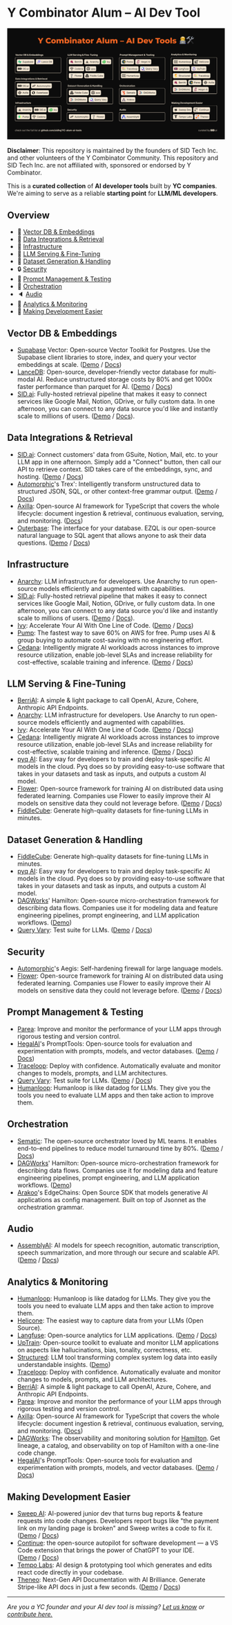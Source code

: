 
# Y Combinator Alum – AI Dev Tool

![Header Image](/img/header.png)

**Disclaimer**: This repository is maintained by the founders of SID Tech Inc. and other volunteers of the Y Combinator Community. This repository and SID Tech Inc. are not affiliated with, sponsored or endorsed by Y Combinator.

This is a **curated collection** of **AI developer tools** built by **YC companies**. <br> We're aiming to serve as a reliable **starting point** for **LLM/ML developers**.

## Overview
- 💾 [ Vector DB & Embeddings](#vector-db--embeddings)
- 🎯 [Data Integrations & Retrieval](#data-integrations--retrieval)
- 🚧 [Infrastructure](#infrastructure)
- 🔎 [LLM Serving & Fine-Tuning](#llm-serving--fine-tuning)
- 📝 [Dataset Generation & Handling](#dataset-generation--handling)
- 🔒 [Security](#security)
- 💬 [Prompt Management & Testing](#prompt-management--testing)
- 🥁 [Orchestration](#orchestration)
- 🔈 [Audio](#audio)
- 🔭 [Analytics & Monitoring](#analytics--monitoring)
- 🤖 [Making Development Easier](#making-development-easier)

## Vector DB & Embeddings
* [Supabase](https://supabase.com/) Vector: Open-source Vector Toolkit for Postgres. Use the Supabase client libraries to store, index, and query your vector embeddings at scale. ([Demo](https://supabase.com/vector) / [Docs](https://supabase.com/docs/guides/ai/quickstarts/hello-world))
* [LanceDB](https://lancedb.com/): Open-source, developer-friendly vector database for multi-modal AI. Reduce unstructured storage costs by 80% and get 1000x faster performance than parquet for AI. ([Demo](https://www.youtube.com/watch?v=6SweXJhboTA) / [Docs](https://lancedb.github.io/lancedb/))
* [SID.ai](https://www.sid.ai): Fully-hosted retrieval pipeline that makes it easy to connect services like Google Mail, Notion, GDrive, or fully custom data. In one afternoon, you can connect to any data source you'd like and instantly scale to millions of users. ([Demo](https://demo.sid.ai/) / [Docs](https://docs.sid.ai/)).

## Data Integrations & Retrieval
* [SID.ai](https://www.sid.ai): Connect customers' data from GSuite, Notion, Mail, etc. to your LLM app in one afternoon. Simply add a "Connect" button, then call our API to retrieve context. SID takes care of the embeddings, sync, and hosting. ([Demo](https://demo.sid.ai/) / [Docs](https://docs.sid.ai/))
* [Automorphic](https://github.com/automorphic-ai/trex)'s Trex': Intelligently transform unstructured data to structured JSON, SQL, or other context-free grammar output. ([Demo](https://uptrain-assets.s3.ap-south-1.amazonaws.com/videos/llm_experimentation_demo.mp4) / [Docs](https://docs.uptrain.ai/getting-started/introduction))
* [Axilla](https://axilla.io): Open-source AI framework for TypeScript that covers the whole lifecycle: document ingestion & retrieval, continuous evaluation, serving, and monitoring. ([Docs](https://github.com/axilla-io/ax))
* [Outerbase](http://outerbase.com): The interface for your database. EZQL is our open-source natural language to SQL agent that allows anyone to ask their data questions. ([Demo](https://outerbase.github.io/ezql/) / [Docs](https://github.com/outerbase/ezql))

## Infrastructure
* [Anarchy](https://anarchy.ai): LLM infrastructure for developers. Use Anarchy to run open-source models efficiently and augmented with capabilities.
* [SID.ai](https://www.sid.ai):  Fully-hosted retrieval pipeline that makes it easy to connect services like Google Mail, Notion, GDrive, or fully custom data. In one afternoon, you can connect to any data source you'd like and instantly scale to millions of users. ([Demo](https://demo.sid.ai/) / [Docs](https://docs.sid.ai/)).
* [Ivy](https://unify.ai/): Accelerate Your AI With One Line of Code. ([Demo](https://unify.ai/demos) / [Docs](https://unify.ai/docs/ivy/))
* [Pump](https://www.pump.co/): The fastest way to save 60% on AWS for free. Pump uses AI & group buying to automate cost-saving with no engineering effort.
* [Cedana](https://www.cedana.ai): Intelligently migrate AI workloads across instances to improve resource utilization, enable job-level SLAs and increase reliability for cost-effective, scalable training and inference. ([Demo](https://www.youtube.com/watch?v=KC4STzSQ_DU) / [Docs](https://cedana.readthedocs.io/en/latest/))


## LLM Serving & Fine-Tuning
* [BerriAI](https://github.com/BerriAI/litellm): A simple & light package to call OpenAI, Azure, Cohere, Anthropic API Endpoints.
* [Anarchy](https://anarchy.ai): LLM infrastructure for developers. Use Anarchy to run open-source models efficiently and augmented with capabilities.
* [Ivy](https://unify.ai/): Accelerate Your AI With One Line of Code. ([Demo](https://unify.ai/demos) / [Docs](https://unify.ai/docs/ivy/))
* [Cedana](https://www.cedana.ai): Intelligently migrate AI workloads across instances to improve resource utilization, enable job-level SLAs and increase reliability for cost-effective, scalable training and inference. ([Demo](https://www.youtube.com/watch?v=KC4STzSQ_DU) / [Docs](https://cedana.readthedocs.io/en/latest/))
* [pyq AI](https://www.pyqai.com/): Easy way for developers to train and deploy task-specific AI models in the cloud. Pyq does so by providing easy-to-use software that takes in your datasets and task as inputs, and outputs a custom AI model.
* [Flower](https://flower.dev/): Open-source framework for training AI on distributed data using federated learning. Companies use Flower to easily improve their AI models on sensitive data they could not leverage before. ([Demo](https://www.youtube.com/@flowerlabs) / [Docs](https://flower.dev/docs/))
* [FiddleCube](https://fiddlecube.ai): Generate high-quality datasets for fine-tuning LLMs in minutes.

## Dataset Generation & Handling
* [FiddleCube](https://fiddlecube.ai): Generate high-quality datasets for fine-tuning LLMs in minutes.
* [pyq AI](https://www.pyqai.com/): Easy way for developers to train and deploy task-specific AI models in the cloud. Pyq does so by providing easy-to-use software that takes in your datasets and task as inputs, and outputs a custom AI model.
* [DAGWorks](https://github.com/dagworks-inc/hamilton/)' Hamilton: Open-source micro-orchestration framework for describing data flows. Companies use it for modeling data and feature engineering pipelines, prompt engineering, and LLM application workflows. ([Demo](https://github.com/DAGWorks-Inc/hamilton/tree/main/examples))
* [Query Vary](https://queryvary.com/): Test suite for LLMs. ([Demo](https://calendar.app.google/6oxEvZA2k4kK6dBa8) / [Docs](https://docs.queryvary.com/))

## Security
* [Automorphic](https://github.com/automorphic-ai/aegis)'s Aegis: Self-hardening firewall for large language models.
* [Flower](https://flower.dev/): Open-source framework for training AI on distributed data using federated learning. Companies use Flower to easily improve their AI models on sensitive data they could not leverage before. ([Demo](https://www.youtube.com/@flowerlabs) / [Docs](https://flower.dev/docs/))

## Prompt Management & Testing
* [Parea](https://www.parea.ai): Improve and monitor the performance of your LLM apps through rigorous testing and version control.
* [HegalAI](https://github.com/hegelai/prompttools)'s PromptTools: Open-source tools for evaluation and experimentation with prompts, models, and vector databases. ([Demo](https://www.youtube.com/watch?v=cLGRqNI-nJU) / [Docs](https://prompttools.readthedocs.io/en/latest/))
* [Traceloop](https://traceloop.com): Deploy with confidence. Automatically evaluate and monitor changes to models, prompts, and LLM architectures.
* [Query Vary](https://queryvary.com): Test suite for LLMs. ([Demo](https://calendar.app.google/6oxEvZA2k4kK6dBa8) / [Docs](https://docs.queryvary.com/))
* [Humanloop](https://humanloop.com): Humanloop is like datadog for LLMs. They give you the tools you need to evaluate LLM apps and then take action to improve them.

## Orchestration
* [Sematic](https://sematic.dev/): The open-source orchestrator loved by ML teams. It enables end-to-end pipelines to reduce model turnaround time by 80%. ([Demo](https://www.youtube.com/watch?v=pAT599sxGos) / [Docs](https://docs.sematic.dev/))
* [DAGWorks](https://github.com/dagworks-inc/hamilton/)' Hamilton: Open-source micro-orchestration framework for describing data flows. Companies use it for modeling data and feature engineering pipelines, prompt engineering, and LLM application workflows. ([Demo](https://github.com/DAGWorks-Inc/hamilton/tree/main/examples))
* [Arakoo](https://github.com/arakoodev/edgechains)'s EdgeChains: Open Source SDK that models generative AI applications as config management. Built on top of Jsonnet as the orchestration grammar.
  
## Audio
* [AssemblyAI](https://www.assemblyai.com/): AI models for speech recognition, automatic transcription, speech summarization, and more through our secure and scalable API. ([Demo](https://www.youtube.com/watch?v=rG_VVYtZTpU) / [Docs](https://www.assemblyai.com/docs))
  
## Analytics & Monitoring
* [Humanloop](https://humanloop.com): Humanloop is like datadog for LLMs. They give you the tools you need to evaluate LLM apps and then take action to improve them.
* [Helicone](https://helicone.ai): The easiest way to capture data from your LLMs (Open Source).
* [Langfuse](https://langfuse.com): Open-source analytics for LLM applications. ([Demo](https://langfuse.com/blog/showcase-llm-chatbot) / [Docs](https://langfuse.com/docs))
* [UpTrain](https://github.com/uptrain-ai/uptrain): Open-source toolkit to evaluate and monitor LLM applications on aspects like hallucinations, bias, tonality, correctness, etc.
* [Structured](https://www.structuredlabs.io/): LLM tool transforming complex system log data into easily understandable insights. ([Demo](https://www.youtube.com/watch?v=aEAOH4tGHyE))
* [Traceloop](https://traceloop.com): Deploy with confidence. Automatically evaluate and monitor changes to models, prompts, and LLM architectures.
* [BerriAI](https://github.com/BerriAI/litellm): A simple & light package to call OpenAI, Azure, Cohere, and Anthropic API Endpoints.
* [Parea](https://www.parea.ai): Improve and monitor the performance of your LLM apps through rigorous testing and version control.
* [Axilla](https://axilla.io): Open-source AI framework for TypeScript that covers the whole lifecycle: document ingestion & retrieval, continuous evaluation, serving, and monitoring. ([Docs](https://github.com/axilla-io/ax))
* [DAGWorks](https://www.dagworks.io/): The observability and monitoring solution for [Hamilton](https://github.com/DAGWorks-Inc/hamilton). Get lineage, a catalog, and observability on top of Hamilton with a one-line code change.
* [HegalAI](https://github.com/hegelai/prompttools)'s PromptTools: Open-source tools for evaluation and experimentation with prompts, models, and vector databases. ([Demo](https://www.youtube.com/watch?v=cLGRqNI-nJU) / [Docs](https://prompttools.readthedocs.io/en/latest/))
  
## Making Development Easier
* [Sweep AI](https://sweep.dev/): AI-powered junior dev that turns bug reports & feature requests into code changes. Developers report bugs like "the payment link on my landing page is broken" and Sweep writes a code to fix it. ([Demo](https://youtu.be/2cB6nSpNuoo) / [Docs](https://docs.sweep.dev/))
* [Continue](http://github.com/continuedev/continue): the open-source autopilot for software development — a VS Code extension that brings the power of ChatGPT to your IDE. ([Demo](https://youtu.be/3Ocrc-WX4iQ) / [Docs](http://continue.dev/docs))
* [Tempo Labs](https://www.tempolabs.ai/): AI design & prototyping tool which generates and edits react code directly in your codebase.
* [Theneo](https://www.theneo.io): Next-Gen API Documentation with AI Brilliance. Generate Stripe-like API docs in just a few seconds. ([Demo](https://www.theneo.io/) / [Docs](https://app.theneo.io/theneo/quickstart/))

***

_Are you a YC founder and your AI dev tool is missing? [Let us know](mailto:hi@sid.ai) or [contribute here.](CONTRIBUTING.md)_
